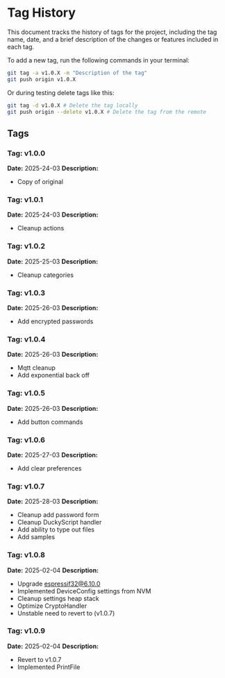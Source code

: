 # Tag History

This document tracks the history of tags for the project, including the tag name, date, and a brief description of the changes or features included in each tag.

To add a new tag, run the following commands in your terminal:

```bash
git tag -a v1.0.X -m "Description of the tag"
git push origin v1.0.X
```

Or during testing delete tags like this:

```bash
git tag -d v1.0.X # Delete the tag locally
git push origin --delete v1.0.X # Delete the tag from the remote
```
## Tags

### Tag: v1.0.0
**Date:** 2025-24-03
**Description:**  
- Copy of original

### Tag: v1.0.1
**Date:** 2025-24-03
**Description:**  
- Cleanup actions

### Tag: v1.0.2
**Date:** 2025-25-03
**Description:**  
- Cleanup categories

### Tag: v1.0.3
**Date:** 2025-26-03
**Description:**
- Add encrypted passwords

### Tag: v1.0.4
**Date:** 2025-26-03
**Description:**
- Mqtt cleanup
- Add exponential back off

### Tag: v1.0.5
**Date:** 2025-26-03
**Description:**
- Add button commands

### Tag: v1.0.6
**Date:** 2025-27-03
**Description:**
- Add clear preferences

### Tag: v1.0.7
**Date:** 2025-28-03
**Description:**
- Cleanup add password form
- Cleanup DuckyScript handler
- Add ability to type out files
- Add samples

### Tag: v1.0.8
**Date:** 2025-02-04
**Description:**
- Upgrade espressif32@6.10.0
- Implemented DeviceConfig settings from NVM
- Cleanup settings heap stack
- Optimize CryptoHandler
- Unstable need to revert to (v1.0.7)

### Tag: v1.0.9
**Date:** 2025-02-04
**Description:**
- Revert to v1.0.7
- Implemented PrintFile